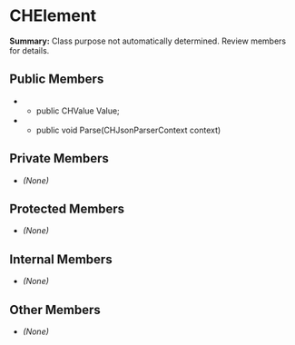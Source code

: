 # CHElement

**Summary:** Class purpose not automatically determined. Review members for details.

## Public Members
- - public CHValue Value;
- - public void Parse(CHJsonParserContext context)

## Private Members
- *(None)*

## Protected Members
- *(None)*

## Internal Members
- *(None)*

## Other Members
- *(None)*
